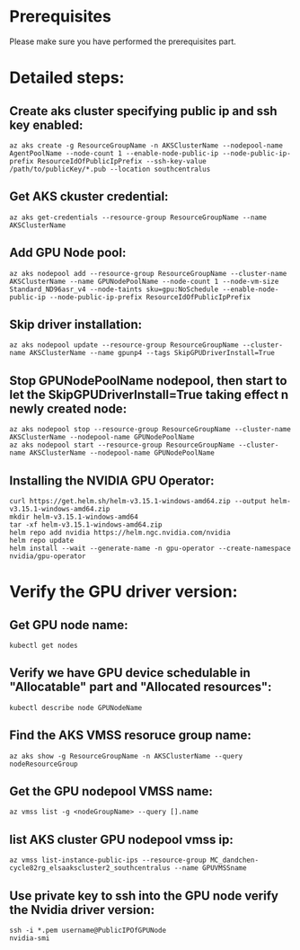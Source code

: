 # Prerequisites
Please make sure you have performed the prerequisites part.

# Detailed steps:
## Create aks cluster specifying public ip and ssh key enabled:
```
az aks create -g ResourceGroupName -n AKSClusterName --nodepool-name AgentPoolName --node-count 1 --enable-node-public-ip --node-public-ip-prefix ResourceIdOfPublicIpPrefix --ssh-key-value /path/to/publicKey/*.pub --location southcentralus
```

## Get AKS ckuster credential:
```
az aks get-credentials --resource-group ResourceGroupName --name AKSClusterName
```

## Add GPU Node pool:
```
az aks nodepool add --resource-group ResourceGroupName --cluster-name AKSClusterName --name GPUNodePoolName --node-count 1 --node-vm-size Standard_ND96asr_v4 --node-taints sku=gpu:NoSchedule --enable-node-public-ip --node-public-ip-prefix ResourceIdOfPublicIpPrefix
```

## Skip driver installation:
```
az aks nodepool update --resource-group ResourceGroupName --cluster-name AKSClusterName --name gpunp4 --tags SkipGPUDriverInstall=True
```

## Stop GPUNodePoolName nodepool, then start to let the SkipGPUDriverInstall=True taking effect n newly created node:
```
az aks nodepool stop --resource-group ResourceGroupName --cluster-name AKSClusterName --nodepool-name GPUNodePoolName
az aks nodepool start --resource-group ResourceGroupName --cluster-name AKSClusterName --nodepool-name GPUNodePoolName
```

## Installing the NVIDIA GPU Operator:
```
curl https://get.helm.sh/helm-v3.15.1-windows-amd64.zip --output helm-v3.15.1-windows-amd64.zip
mkdir helm-v3.15.1-windows-amd64
tar -xf helm-v3.15.1-windows-amd64.zip 
helm repo add nvidia https://helm.ngc.nvidia.com/nvidia 
helm repo update
helm install --wait --generate-name -n gpu-operator --create-namespace nvidia/gpu-operator
```

# Verify the GPU driver version:
## Get GPU node name:
```
kubectl get nodes
```

## Verify we have GPU device schedulable in "Allocatable" part and "Allocated resources":
```
kubectl describe node GPUNodeName
```

## Find the AKS VMSS resoruce group name:
```
az aks show -g ResourceGroupName -n AKSClusterName --query nodeResourceGroup
```

## Get the GPU nodepool VMSS name:
```
az vmss list -g <nodeGroupName> --query [].name
```

## list AKS cluster GPU nodepool vmss ip:
```
az vmss list-instance-public-ips --resource-group MC_dandchen-cycle82rg_elsaakscluster2_southcentralus --name GPUVMSSname
```

## Use private key to ssh into the GPU node verify the Nvidia driver version:
```
ssh -i *.pem username@PublicIPOfGPUNode
nvidia-smi
```


